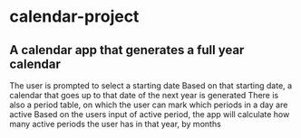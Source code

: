 # calendar-project
## A calendar app that generates a full year calendar
The user is prompted to select a starting date
Based on that starting date, a calendar that goes up to that date of the next year is generated
There is also a period table, on which the user can mark which periods in a day are active
Based on the users input of active period, the app will calculate how many active periods the user has in that year, by months

